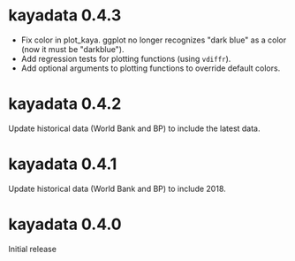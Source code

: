 # kayadata 0.4.3 

* Fix color in plot_kaya. ggplot no longer recognizes "dark blue" as a color
  (now it must be "darkblue").
* Add regression tests for plotting functions (using `vdiffr`).
* Add optional arguments to plotting functions to override default colors.

# kayadata 0.4.2

Update historical data (World Bank and BP) to include the latest data.

# kayadata 0.4.1

Update historical data (World Bank and BP) to include 2018.

# kayadata 0.4.0

Initial release

